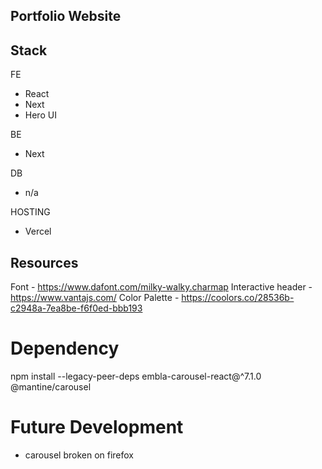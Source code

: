 ## Portfolio Website

## Stack

FE  
  - React
  - Next
  - Hero UI

BE
  - Next
    
DB
  - n/a

HOSTING
  - Vercel
    
## Resources
 
Font - 
  https://www.dafont.com/milky-walky.charmap
Interactive header - https://www.vantajs.com/
Color Palette - https://coolors.co/28536b-c2948a-7ea8be-f6f0ed-bbb193

# Dependency
  npm install --legacy-peer-deps embla-carousel-react@^7.1.0 @mantine/carousel

# Future Development
 - carousel broken on firefox